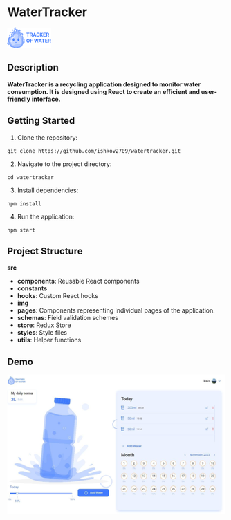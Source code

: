 # WaterTracker

![Logo](./src/img/logo/Logo.png)

## Description

**WaterTracker is a recycling application designed to monitor water consumption.
It is designed using React to create an efficient and user-friendly interface.**

## Getting Started

1. Clone the repository:

```
git clone https://github.com/ishkov2709/watertracker.git
```

2. Navigate to the project directory:

```
cd watertracker
```

3. Install dependencies:

```
npm install
```

4. Run the application:

```
npm start
```

## Project Structure

**src**

- **components**: Reusable React components
- **constants**
- **hooks**: Custom React hooks
- **img**
- **pages**: Components representing individual pages of the application.
- **schemas**: Field validation schemes
- **store**: Redux Store
- **styles**: Style files
- **utils**: Helper functions

## Demo

![Demo](./public/demo.jpg)
